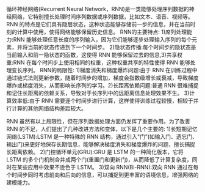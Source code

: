 循环神经网络(Recurrent Neural Network，RNN)是一类能够处理序列数据的神经网络，它特别擅长处理时间序列数据或序列数据，比如文本、语音、视频等。RNN 的特点是它们具有隐层状态，这种状态能够存储前一步的信息，并在当前时刻的计算中使用，使得网络能够保留历史信息。
RNN的主要特点:
1)席列处理能力:RNN 能够处理任意长度的序列输入，因为它们能够逐步处理输入序列的每个元素，并将当前的状态传递到下一个时间步。
2)隐状态传播:每个时间步的隐状态是当前输入和前一隐状态的函数，这使得 RNN 能够保留过去的信息,3)共享权重:RNN 在每个时间步上使用相同的权重，这种权重共享的特性使得 RNN 能够处理变长序列。
RNN的局限性:
1)梯度消失和梯度爆炸问题:由于 RNN 在训练过程中通过链式法则更新参数，随着时间步的增加，梯度会指数级增长或衰减，导致梯度爆炸或梯度消失，从而影响长序列的学习。2)长距离依赖问题:普通 RNN 很难捕捉和记住长距离的依赖关系，导致对于长序列中的远距离信息处理效果不生。
3)计算效率低:由于 RNN 需要逐个时间步进行计算，这样使得训练过程较慢，相较于并行计算的其他网络结构差距较大。


RNN 虽然有以上局限性，但在序列数据处理方面仍发挥了重要作用。为了改善 RNN 的不足，人们提出了几种改进方法和变体，以下是几个主要的:
1)长短期记忆网络(LSTM):LSTM 是一种特殊的 RNN 结构，通过引入"门”(如输入门、遗忘门、输出门)来更好地保存长期信息，能够解决梯度消失和梯度爆炸的问题，擅长捕捉长距离依赖。
2)门控循环单元(GRU):GRU 是 LSTM 的一种简化版本，它将 LSTM 的多个门机制合并成两个门(重置门和更新门)，从而降低了计算复杂度，同时在某些应用中效果不逊色于 LSTM。
3)双向 RNN(Bi-RNN):双向 RNN 通过在每个时间步同时考虑前向和后向的信息，可以捕捉到更丰富的语境信息，增强网络的建模能力。